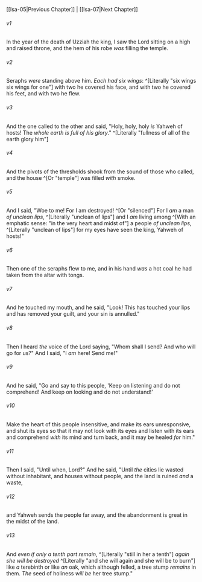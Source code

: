 ﻿---
aliases:
  - Isaiah 6
---

[[Isa-05|Previous Chapter]] | [[Isa-07|Next Chapter]]

###### v1
In the year of the death of Uzziah the king, I saw the Lord sitting on a high and raised throne, and the hem of his robe _was_ filling the temple.

###### v2
Seraphs _were_ standing above him. _Each had six wings_: ^[Literally "six wings six wings for one"] with two he covered his face, and with two he covered his feet, and with two he flew.

###### v3
And the one called to the other and said,
"Holy, holy, holy _is_ Yahweh of hosts!
The _whole earth is full of his glory_." ^[Literally "fullness of all of the earth glory him"]

###### v4
And the pivots of the thresholds shook from the sound of those who called, and the house ^[Or "temple"] was filled _with_ smoke.

###### v5
And I said, "Woe to me! For I am destroyed! ^[Or "silenced"] For I _am_ a man _of unclean lips_, ^[Literally "unclean of lips"] and I _am_ living among ^[With an emphatic sense: "in the very heart and midst of"] a people _of unclean lips_, ^[Literally "unclean of lips"] for my eyes have seen the king, Yahweh of hosts!"

###### v6
Then one of the seraphs flew to me, and in his hand _was_ a hot coal he had taken from the altar with tongs.

###### v7
And he touched my mouth, and he said,
"Look! This has touched your lips
and has removed your guilt,
and your sin is annulled."

###### v8
Then I heard _the_ voice of the Lord saying,
"Whom shall I send?
And who will go for us?"
And I said,
"I _am_ here!
Send me!"

###### v9
And he said, "Go and say to this people,
'Keep on listening and do not comprehend!
And keep on looking and do not understand!'

###### v10
Make the heart of this people insensitive,
and make its ears unresponsive,
and shut its eyes
so that it may not look with its eyes
and listen with its ears
and comprehend _with_ its mind
and turn back, and it may be healed _for_ him."

###### v11
Then I said, "Until when, Lord?"
And he said,
"Until _the_ cities lie wasted without inhabitant,
and houses without people,
and the land is ruined _and_ a waste,

###### v12
and Yahweh sends the people far away,
and the abandonment is great in the midst of the land.

###### v13
And _even if only a tenth part remain_, ^[Literally "still in her a tenth"] _again she will be destroyed_ ^[Literally "and she will again and she will be to burn"]
like _a_ terebinth or like _an_ oak,
which although felled, a tree stump _remains_ in them.
_The_ seed of holiness _will be_ her tree stump."